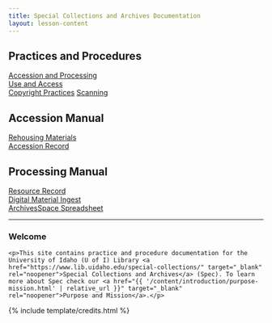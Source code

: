 ```yaml
---
title: Special Collections and Archives Documentation
layout: lesson-content
---
```


<div class="row text-center py-2">
    <div class="col-md-4">
        <h2 class="py-2">Practices and Procedures</h2>
        <a class="btn btn-outline-primary m-1" href="{{ '/content/practices-procedures/accession-processing.html' | relative_url }}">Accession and Processing</a><br>
        <a class="btn btn-outline-primary m-1" href="{{ '/content/practices-procedures/access.html' | relative_url }}">Use and Access</a><br>
        <a class="btn btn-outline-primary m-1" href="{{ '/content/practices-procedures/copyright.html' | relative_url }}">Copyright Practices</a>
        <a class="btn btn-outline-primary m-1" href="{{ '/content/practices-procedures/scanning.html' | relative_url }}">Scanning</a>
    </div>
    <div class="col-md-3">
        <h2 class="py-2">Accession Manual</h2>
        <a class="btn btn-outline-success m-1" href="{{ '/content/accessions/rehouse.html' | relative_url }}">Rehousing Materials</a><br>
        <a class="btn btn-outline-success m-1" href="{{ '/content/accessions/accession-record.html' | relative_url }}">Accession Record</a><br>
    </div>
    <div class="col-md-3">
        <h2 class="py-2">Processing Manual</h2>
        <a class="btn btn-outline-danger m-1" href="{{ '/content/processing/resource-record.html' | relative_url }}">Resource Record</a><br>
        <a class="btn btn-outline-danger m-1" href="{{ '/content/processing/digital-ingest.html' | relative_url }}">Digital Material Ingest</a><br>
        <a class="btn btn-outline-danger m-1" href="{{ '/content/processing/spreadsheet.html' | relative_url }}">ArchivesSpace Spreadsheet</a>
    </div>
</div>

<hr>

<div class="container text-center px-5 py-3 welcome-text">
    <h3>Welcome</h3>

    <p>This site contains practice and procedure documentation for the University of Idaho (U of I) Library <a href="https://www.lib.uidaho.edu/special-collections/" target="_blank" rel="noopener">Special Collections and Archives</a> (Spec). To learn more about Spec check our <a href="{{ '/content/introduction/purpose-mission.html' | relative_url }}" target="_blank" rel="noopener">Purpose and Mission</a>.</p>
</div>

{% include template/credits.html %}